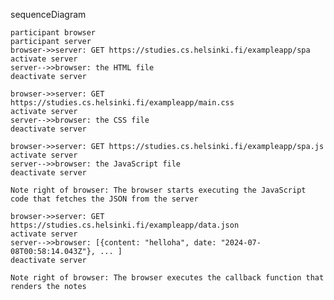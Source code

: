 sequenceDiagram

    participant browser
    participant server
    browser->>server: GET https://studies.cs.helsinki.fi/exampleapp/spa
    activate server
    server-->>browser: the HTML file
    deactivate server

    browser->>server: GET https://studies.cs.helsinki.fi/exampleapp/main.css
    activate server
    server-->>browser: the CSS file
    deactivate server

    browser->>server: GET https://studies.cs.helsinki.fi/exampleapp/spa.js
    activate server
    server-->>browser: the JavaScript file
    deactivate server

    Note right of browser: The browser starts executing the JavaScript code that fetches the JSON from the server

    browser->>server: GET https://studies.cs.helsinki.fi/exampleapp/data.json
    activate server
    server-->>browser: [{content: "helloha", date: "2024-07-08T00:58:14.043Z"}, ... ]
    deactivate server

    Note right of browser: The browser executes the callback function that renders the notes